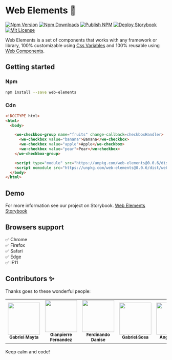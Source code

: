 # Web Elements 💎

[![Npm Version](https://img.shields.io/npm/v/web-elements.svg)](https://www.npmjs.com/package/web-elements)
[![Npm Downloads](https://img.shields.io/npm/dm/web-elements.svg)](https://www.npmjs.com/package/web-elements)
[![Publish NPM](https://github.com/guardiani-del-web/web-elements/workflows/Publish%20NPM/badge.svg?branch=master)](https://github.com/guardiani-del-web/web-elements/actions?query=workflow%3A%22Publish+NPM%22)
[![Deploy Storybook](https://github.com/guardiani-del-web/web-elements/workflows/Deploy%20Storybook/badge.svg?branch=master)](https://github.com/guardiani-del-web/web-elements/workflows/Deploy%20Storybook/badge.svg?branch=master)
[![Mit License](https://img.shields.io/npm/l/web-elements.svg)](https://github.com/grandemayta/web-elements/blob/develop/LICENSE)

Web Elements is a set of components that works with any framework or library, 100% customizable using [Css Variables](https://developer.mozilla.org/en-US/docs/Web/CSS/Using_CSS_custom_properties) and 100% reusable using [Web Components](https://developer.mozilla.org/en-US/docs/Web/Web_Components).

## Getting started
### Npm

```sh
npm install --save web-elements
```

### Cdn
```html
<!DOCTYPE html>
<html>
  <body>

    <we-checkbox-group name="fruits" change-callback=checkboxHandler>
      <we-checkbox value="banana">Banana</we-checkbox>
      <we-checkbox value="apple">Apple</we-checkbox>
      <we-checkbox value="pear">Pear</we-checkbox>
    </we-checkbox-group>

    <script type="module" src="https://unpkg.com/web-elements@0.0.6/dist/web-elements/web-elements.esm.js"></script>
    <script nomodule src="https://unpkg.com/web-elements@0.0.6/dist/web-elements/web-elements.js"></script>
  </body>
</html>
```

## Demo
For more information see our project on Storybook.
[Web Elements Storybook](https://web-elements-260917.web.app)

## Browsers support

:white_check_mark: Chrome
<br/>
:white_check_mark: Firefox
<br/>
:white_check_mark: Safari
<br/>
:white_check_mark: Edge
<br/>
:white_check_mark: IE11


## Contributors ✨
Thanks goes to these wonderful people:

<table>
  <tr>
    <td align="center">
      <a href="https://github.com/grandemayta">
        <img src="https://avatars.githubusercontent.com/u/6887120?v=3" width="100px" />
        <br />
        <sub>
          <b>Gabriel Mayta</b>
        </sub>
      </a>
    </td>
    <td align="center">
      <a href="https://github.com/G1anpierre">
        <img src="https://avatars.githubusercontent.com/u/22327132?v=3" width="100px" />
        <br />
        <sub>
          <b>Gianpierre Fernandez</b>
        </sub>
      </a>
    </td>
    <td align="center">
      <a href="https://github.com/fdanise">
        <img src="https://avatars.githubusercontent.com/u/29681015?v=3" width="100px" />
        <br />
        <sub>
          <b>Ferdinando Danise</b>
        </sub>
      </a>
    </td>
    <td align="center">
      <a href="https://github.com/gsosa2000">
        <img src="https://avatars.githubusercontent.com/u/44258309?v=3" width="100px" />
        <br />
        <sub>
          <b>Gabriel Sosa</b>
        </sub>
      </a>
    </td>
    <td align="center">
      <a href="https://github.com/FAngelo94">
        <img src="https://avatars.githubusercontent.com/u/17097656?v=3" width="100px" />
        <br />
        <sub>
          <b>Angelo Falci</b>
        </sub>
      </a>
    </td>
  </tr>
</table>

Keep calm and code!
